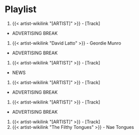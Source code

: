 # Playlist

1. {{< artist-wikilink "[ARTIST]" >}} - [Track]

- ADVERTISING BREAK

1. {{< artist-wikilink "David Latto" >}} - Geordie Munro

- ADVERTISING BREAK

1. {{< artist-wikilink "[ARTIST]" >}} - [Track]

- NEWS

1. {{< artist-wikilink "[ARTIST]" >}} - [Track]

- ADVERTISING BREAK

1. {{< artist-wikilink "[ARTIST]" >}} - [Track]

- ADVERTISING BREAK

1. {{< artist-wikilink "[ARTIST]" >}} - [Track]
2. {{< artist-wikilink "The Filthy Tongues" >}} - Nae Tongues

